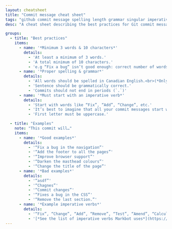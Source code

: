 ```yaml
---
layout: cheatsheet
title: "Commit message cheat sheet"
tags: "github commit message spelling length grammar singular imperative verb cheat sheet"
desc: "A cheat sheet describing the best practices for Git commit messages."

groups:
  - title: "Best practices"
    items:
      - name: '*Minimum 3 words & 10 characters*'
        details:
          - 'At least a minimum of 3 words.'
          - 'A total minimum of 10 characters.'
          - 'e.g “Fix a bug” isn’t good enough: correct number of words, too few characters.'
      - name: '*Proper spelling & grammar*'
        details:
          - 'All words should be spelled in Canadian English.<br>(*Only the commit message itself matters—American `color` in your code is okay.*)'
          - 'Sentence should be grammatically correct.'
          - 'Commits should not end in periods (`.`)'
      - name: '*Must start with an imperative verb*'
        details:
          - 'Start with words like “Fix”, “Add”, “Change”, etc.'
          - 'It’s best to imagine that all your commit messages start with the phrase: **“This commit will…”**'
          - 'First letter must be uppercase.'

  - title: "Examples"
    note: "This commit will…"
    items:
      - name: '*Good examples*'
        details:
          - '“Fix a bug in the navigation”'
          - '“Add the footer to all the pages”'
          - '“Improve browser support”'
          - '“Darken the masthead colours”'
          - '“Change the title of the page”'
      - name: '*Bad examples*'
        details:
          - '“asdf”'
          - '“Chagnes”'
          - '“Commit changes”'
          - '“Fixes a bug in the CSS”'
          - '“Remove the last section.”'
      - name: '*Example imperative verbs*'
        details:
          - '“Fix”, “Change”, “Add”, “Remove”, “Test”, “Amend”, “Calculate”, “Correct”, “Finish”, “Disable”, “Darken”, “Lighten”, “Format”, “Extract”, “Improve”, “Push”'
          - '[*See the list of imperative verbs Markbot uses*](https://github.com/thomasjbradley/markbot/blob/master/app/checks/git/best-practices/verb-whitelist.json)'
---
```

